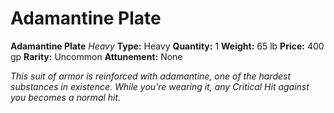 # Adamantine Plate

**Adamantine Plate**
_Heavy_
**Type:** Heavy
**Quantity:** 1
**Weight:** 65 lb
**Price:** 400 gp
**Rarity:** Uncommon
**Attunement:** None

*This suit of armor is reinforced with adamantine, one of the hardest substances in existence. While you’re wearing it, any Critical Hit against you becomes a normal hit.*